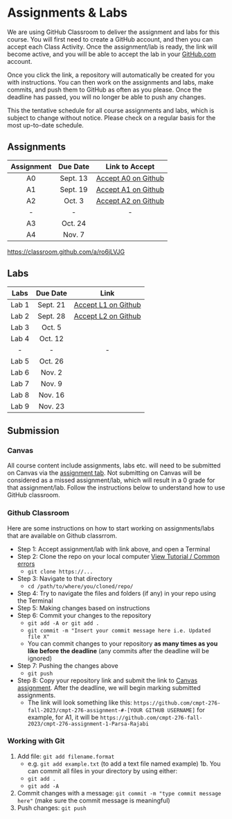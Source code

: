 # Assignments & Labs

We are using GitHub Classroom to deliver the assignment and labs for this course. You will first need to create a GitHub account, and then you can accept each Class Activity. Once the assignment/lab is ready, the link will become active, and you will be able to accept the lab in your [GitHub.com](https://github.com/) account.

Once you click the link, a repository will automatically be created for you with instructions. You can then work on the assignments and labs, make commits, and push them to GitHub as often as you please. Once the deadline has passed, you will no longer be able to push any changes.

This the tentative schedule for all course assignments and labs, which is subject to change without notice. Please check on a regular basis for the most up-to-date schedule.

  ## Assignments

| Assignment | Due Date |                         Link to Accept                         |
| :--------: | :------: | :------------------------------------------------------------: |
|     A0     | Sept. 13 | [Accept A0 on Github](https://classroom.github.com/a/aQf6DGDr) |
|     A1     | Sept. 19 | [Accept A1 on Github](https://classroom.github.com/a/2d3oYpDa) |
|     A2     |  Oct. 3  | [Accept A2 on Github](https://classroom.github.com/a/ro6jLVJG) |
|     -      |    -     |                               -                                |
|     A3     | Oct. 24  |                                                                |
|     A4     |  Nov. 7  |                                                                |
https://classroom.github.com/a/ro6jLVJG
## Labs


| Labs  | Due Date |                              Link                              |
| :---: | :------: | :------------------------------------------------------------: |
| Lab 1 | Sept. 21 | [Accept L1 on Github](https://classroom.github.com/a/i0Z2nu-q) |
| Lab 2 | Sept. 28 | [Accept L2 on Github](https://classroom.github.com/a/DocP1R7u) |                         
| Lab 3 |  Oct. 5  |                                                                |
| Lab 4 | Oct. 12  |                                                                |
|   -   |    -     |                               -                                |
| Lab 5 | Oct. 26  |                                                                |
| Lab 6 |  Nov. 2  |                                                                |
| Lab 7 |  Nov. 9  |                                                                |
| Lab 8 | Nov. 16  |                                                                |
| Lab 9 | Nov. 23  |                                                                |

## Submission

### Canvas

All course content include assignments, labs etc. will need to be submitted on Canvas via the [assignment tab](https://canvas.sfu.ca/courses/79650/assignments). Not submitting on Canvas will be considered as a missed assignment/lab, which will result in a 0 grade for that assignment/lab. Follow the instructions below to understand how to use GitHub classroom.

### Github Classroom

Here are some instructions on how to start working on assignments/labs that are available on Github classrrom.

- Step 1: Accept assignment/lab with link above, and open a Terminal
- Step 2: Clone the repo on your local computer [View Tutorial / Common errors](https://docs.github.com/en/repositories/creating-and-managing-repositories/cloning-a-repository)
  - `git clone https://...`
- Step 3: Navigate to that directory 
  - `cd /path/to/where/you/cloned/repo/`
- Step 4: Try to navigate the files and folders (if any) in your repo using the Terminal
- Step 5: Making changes based on instructions 
- Step 6: Commit your changes to the repository 
  - `git add -A or git add .`
  - `git commit -m "Insert your commit message here i.e. Updated file X"`
  - You can commit changes to your repository **as many times as you like before the deadline** (any commits after the deadline will be ignored)
- Step 7: Pushing the changes above
  - `git push`
- Step 8: Copy your repository link and submit the link to [Canvas assignment](https://canvas.sfu.ca/courses/79650/assignments). After the deadline, we will begin marking submitted assignments.
  - The link will look something like this: `https://github.com/cmpt-276-fall-2023/cmpt-276-assignment-#-[YOUR GITHUB USERNAME]` for example, for A1, it will be `https://github.com/cmpt-276-fall-2023/cmpt-276-assignment-1-Parsa-Rajabi`

### Working with Git

1. Add file: `git add filename.format`
    - e.g. `git add example.txt` (to add a text file named example)
    1b. You can commit all files in your directory by using either:
     - `git add .`
     - `git add -A`
2. Commit changes with a message: `git commit -m "type commit message here"` (make sure the commit message is meaningful)
3. Push changes: `git push`